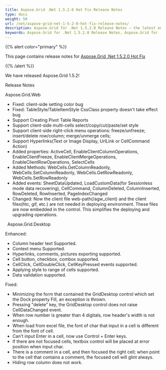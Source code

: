 ```yaml
---
title: Aspose.Grid .Net 1.5.2.0 Hot Fix Release Notes
type: docs
weight: 50
url: /net/aspose-grid-net-1-5-2-0-hot-fix-release-notes/
description: Aspose.Grid for .Net 1.5.2.0 Release Notes – the latest enhancements, new features, and fixes.
keywords: Aspose.Grid for .Net 1.5.2.0 Release Notes, Aspose.Grid for .Net 1.5.2.0 updates and fixes
---
```


{{% alert color="primary" %}} 

This page contains release notes for [Aspose.Grid .Net 1.5.2.0 Hot Fix](https://downloads.aspose.com/cells/net/new-releases/aspose.grid-.net-1.5.2.0-hot-fix/)

{{% /alert %}} 

We have released Aspose.Grid 1.5.2! 

Release Notes 

Aspose.Grid.Web 

- Fixed: client-side setting color bug
- Fixed: TableStyle/TableItemStyle CssClass property doesn't take effect bug
- Support Creating Pivot Table Reports
- Support client-side multi-cells select/copy/cut/paste/set style
- Support client-side right-click menu operations: freeze/unfreeze; insert/delete row/column; merge/unmerge cells;
- Support Hyperlinks(Text or Image Display, UrlLink or CellCommand Action)
- Added properties: ActiveCell, EnableClientColumnOperations, EnableClientFreeze, EnableClientMergeOperations, EnableClientRowOperations, SelectCells
- Added Methods: WebCells.GetColumnReadonly, WebCells.SetColumnReadonly, WebCells.GetRowReadonly, WebCells.SetRowReadonly
- Added events: SheetDataUpdated, LoadCustomData(for Sessionless mode data recovering), CellCommand, ColumnDeleted, ColumnInserted, RowDeleted, RowInserted, PageIndexChanged
- Changed: Now the client file web-path(/agw_client) and the client files(htc, gif, etc.) are not needed in deploying environment. These files are now embedded in the control. This simplifies the deploying and upgrading operations.

` `Aspose.Grid.Desktop 

Enhanced: 

- Column header text Supported.
- Context menu Supported.
- Hyperlinks, comments, pictures exporting supported.
- Cell button, checkbox, combox supported.
- CellClick, CellDoubleClick, CellKeyPressed events supported.
- Applying style to range of cells supported.
- Data validation supported.

Fixed: 

- Minimizing the form that contained the GridDesktop control which set the Dock property Fill, an exception is thrown.
- Pressing "delete" key, the GridDesktop control does not raise CellDataChanged event.
- When row number is greater than 4 digitals, row header's width is not enough.
- When load from excel file, the font of char that input in a cell is different from the font of cell.
- Can't input Enter in a cell, now use Control + Enter keys.
- If there are not focused cells, textbox control will be placed at error position when input char.
- There is a comment in a cell, and then focused the right cell; when point to the cell that contains a comment, the focused cell will glint always.
- Hiding row column does not work.
